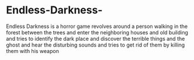 # Endless-Darkness-
Endless Darkness  is a horror game revolves around a person walking in the forest between the trees and enter the neighboring houses and old building and tries to identify the dark place and discover the terrible things and the ghost and hear the disturbing sounds and tries to get rid of them by killing them with his weapon
